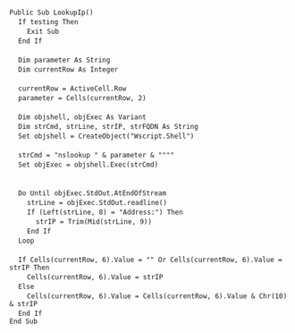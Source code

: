&nbsp;  &nbsp;  &nbsp;  &nbsp;  
`Public Sub LookupIp()`  
&nbsp;&nbsp;&nbsp;&nbsp;`If testing Then`  
&nbsp;&nbsp;&nbsp;&nbsp;&nbsp;&nbsp;&nbsp;&nbsp;`Exit Sub`  
&nbsp;&nbsp;&nbsp;&nbsp;`End If`  
&nbsp;  &nbsp;  &nbsp;  &nbsp;  
&nbsp;&nbsp;&nbsp;&nbsp;`Dim parameter As String`  
&nbsp;&nbsp;&nbsp;&nbsp;`Dim currentRow As Integer`  
&nbsp;  &nbsp;  &nbsp;  &nbsp;  
&nbsp;&nbsp;&nbsp;&nbsp;`currentRow = ActiveCell.Row`  
&nbsp;&nbsp;&nbsp;&nbsp;`parameter = Cells(currentRow, 2)`  
&nbsp;  &nbsp;  &nbsp;  &nbsp;  
&nbsp;&nbsp;&nbsp;&nbsp;`Dim objshell, objExec As Variant`  
&nbsp;&nbsp;&nbsp;&nbsp;`Dim strCmd, strLine, strIP, strFQDN As String`  
&nbsp;&nbsp;&nbsp;&nbsp;`Set objshell = CreateObject("Wscript.Shell")`  
&nbsp;  &nbsp;  &nbsp;  &nbsp;  
&nbsp;&nbsp;&nbsp;&nbsp;`strCmd = "nslookup " & parameter & """"`  
&nbsp;&nbsp;&nbsp;&nbsp;`Set objExec = objshell.Exec(strCmd)`  
&nbsp;  &nbsp;  &nbsp;  &nbsp;  
&nbsp;  &nbsp;  &nbsp;  &nbsp;  
&nbsp;&nbsp;&nbsp;&nbsp;`Do Until objExec.StdOut.AtEndOfStream`  
&nbsp;&nbsp;&nbsp;&nbsp;&nbsp;&nbsp;&nbsp;&nbsp;`strLine = objExec.StdOut.readline()`  
&nbsp;&nbsp;&nbsp;&nbsp;&nbsp;&nbsp;&nbsp;&nbsp;`If (Left(strLine, 8) = "Address:") Then`  
&nbsp;&nbsp;&nbsp;&nbsp;&nbsp;&nbsp;&nbsp;&nbsp;&nbsp;&nbsp;&nbsp;&nbsp;`strIP = Trim(Mid(strLine, 9))`  
&nbsp;&nbsp;&nbsp;&nbsp;&nbsp;&nbsp;&nbsp;&nbsp;`End If`  
&nbsp;&nbsp;&nbsp;&nbsp;`Loop`  
&nbsp;  &nbsp;  &nbsp;  &nbsp;  
&nbsp;&nbsp;&nbsp;&nbsp;`If Cells(currentRow, 6).Value = "" Or Cells(currentRow, 6).Value = strIP Then`  
&nbsp;&nbsp;&nbsp;&nbsp;&nbsp;&nbsp;&nbsp;&nbsp;`Cells(currentRow, 6).Value = strIP`  
&nbsp;&nbsp;&nbsp;&nbsp;`Else`  
&nbsp;&nbsp;&nbsp;&nbsp;&nbsp;&nbsp;&nbsp;&nbsp;`Cells(currentRow, 6).Value = Cells(currentRow, 6).Value & Chr(10) & strIP`  
&nbsp;&nbsp;&nbsp;&nbsp;`End If`  
`End Sub`  
&nbsp;  &nbsp;  &nbsp;  &nbsp;  

